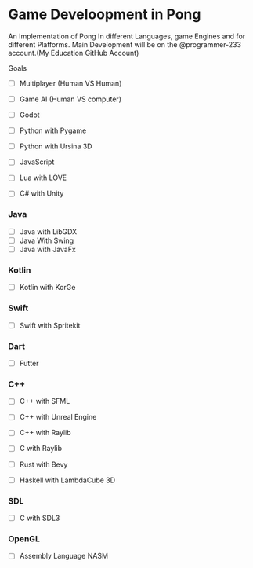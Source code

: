 # Game Develoopment in Pong
An Implementation of Pong In different Languages, game Engines and for different Platforms.
Main Development will be on the  @programmer-233 account.(My Education GitHub Account)

Goals
- [ ] Multiplayer (Human VS Human)
- [ ] Game AI (Human VS computer)






- [ ] Godot 
- [ ] Python with Pygame
- [ ] Python with Ursina 3D


- [ ] JavaScript 

- [ ] Lua with LÖVE

- [ ] C# with Unity

### Java

- [ ] Java with LibGDX
- [ ] Java With Swing
- [ ] Java with JavaFx

### Kotlin 
- [ ] Kotlin with KorGe

### Swift
- [ ] Swift with Spritekit

### Dart
- [ ] Futter


### C++
- [ ] C++ with SFML
- [ ] C++ with Unreal Engine
- [ ] C++ with Raylib




- [ ] C with Raylib 

- [ ] Rust with Bevy

- [ ] Haskell with LambdaCube 3D

### SDL
- [ ] C with SDL3


### OpenGL


- [ ] Assembly Language NASM
